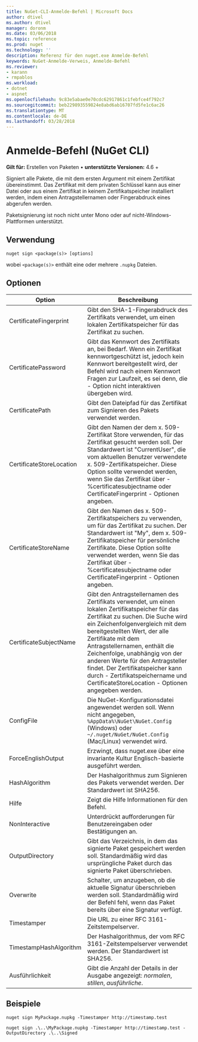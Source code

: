 ```yaml
---
title: NuGet-CLI-Anmelde-Befehl | Microsoft Docs
author: dtivel
ms.author: dtivel
manager: doronm
ms.date: 03/06/2018
ms.topic: reference
ms.prod: nuget
ms.technology: ''
description: Referenz für den nuget.exe Anmelde-Befehl
keywords: NuGet-Anmelde-Verweis, Anmelde-Befehl
ms.reviewer:
- karann
- rmpablos
ms.workload:
- dotnet
- aspnet
ms.openlocfilehash: 9c83e5abae0e70cdc62917861c1febfce4f792c7
ms.sourcegitcommit: beb229893559824e8abd6ab16707fd5fe1c6ac26
ms.translationtype: MT
ms.contentlocale: de-DE
ms.lasthandoff: 03/28/2018
---
```

# <a name="sign-command-nuget-cli"></a>Anmelde-Befehl (NuGet CLI)

**Gilt für:** Erstellen von Paketen &bullet; **unterstützte Versionen:** 4.6 +

Signiert alle Pakete, die mit dem ersten Argument mit einem Zertifikat übereinstimmt. Das Zertifikat mit dem privaten Schlüssel kann aus einer Datei oder aus einem Zertifikat in keinem Zertifikatspeicher installiert werden, indem einen Antragstellernamen oder Fingerabdruck eines abgerufen werden.

Paketsignierung ist noch nicht unter Mono oder auf nicht-Windows-Plattformen unterstützt.

## <a name="usage"></a>Verwendung

```cli
nuget sign <package(s)> [options]
```

wobei `<package(s)>` enthält eine oder mehrere `.nupkg` Dateien.

## <a name="options"></a>Optionen

| Option | Beschreibung |
| --- | --- |
| CertificateFingerprint | Gibt den SHA-1-Fingerabdruck des Zertifikats verwendet, um einen lokalen Zertifikatspeicher für das Zertifikat zu suchen. |
| CertificatePassword | Gibt das Kennwort des Zertifikats an, bei Bedarf. Wenn ein Zertifikat kennwortgeschützt ist, jedoch kein Kennwort bereitgestellt wird, der Befehl wird nach einem Kennwort Fragen zur Laufzeit, es sei denn, die - Option nicht interaktiven übergeben wird. |
| CertificatePath | Gibt den Dateipfad für das Zertifikat zum Signieren des Pakets verwendet werden. |
| CertificateStoreLocation | Gibt den Namen der dem x. 509-Zertifikat Store verwenden, für das Zertifikat gesucht werden soll. Der Standardwert ist "CurrentUser", die vom aktuellen Benutzer verwendete x. 509-Zertifikatspeicher. Diese Option sollte verwendet werden, wenn Sie das Zertifikat über - %certificatesubjectname oder CertificateFingerprint - Optionen angeben. |
| CertificateStoreName | Gibt den Namen des x. 509-Zertifikatspeichers zu verwenden, um für das Zertifikat zu suchen. Der Standardwert ist "My", dem x. 509-Zertifikatspeicher für persönliche Zertifikate. Diese Option sollte verwendet werden, wenn Sie das Zertifikat über - %certificatesubjectname oder CertificateFingerprint - Optionen angeben. |
| CertificateSubjectName | Gibt den Antragstellernamen des Zertifikats verwendet, um einen lokalen Zertifikatspeicher für das Zertifikat zu suchen.  Die Suche wird ein Zeichenfolgenvergleich mit dem bereitgestellten Wert, der alle Zertifikate mit dem Antragstellernamen, enthält die Zeichenfolge, unabhängig von der anderen Werte für den Antragsteller findet.  Der Zertifikatspeicher kann durch - Zertifikatspeichername und CertificateStoreLocation - Optionen angegeben werden. |
| ConfigFile | Die NuGet-Konfigurationsdatei angewendet werden soll. Wenn nicht angegeben, `%AppData%\NuGet\NuGet.Config` (Windows) oder `~/.nuget/NuGet/NuGet.Config` (Mac/Linux) verwendet wird.|
| ForceEnglishOutput | Erzwingt, dass nuget.exe über eine invariante Kultur Englisch-basierte ausgeführt werden. |
| HashAlgorithm | Der Hashalgorithmus zum Signieren des Pakets verwendet werden. Der Standardwert ist SHA256. |
| Hilfe | Zeigt die Hilfe Informationen für den Befehl. |
| NonInteractive | Unterdrückt aufforderungen für Benutzereingaben oder Bestätigungen an. |
| OutputDirectory | Gibt das Verzeichnis, in dem das signierte Paket gespeichert werden soll. Standardmäßig wird das ursprüngliche Paket durch das signierte Paket überschrieben. |
| Overwrite | Schalter, um anzugeben, ob die aktuelle Signatur überschrieben werden soll. Standardmäßig wird der Befehl fehl, wenn das Paket bereits über eine Signatur verfügt. |
| Timestamper | Die URL zu einer RFC 3161-Zeitstempelserver. |
| TimestampHashAlgorithm | Der Hashalgorithmus, der vom RFC 3161-Zeitstempelserver verwendet werden. Der Standardwert ist SHA256. |
| Ausführlichkeit | Gibt die Anzahl der Details in der Ausgabe angezeigt: *normalen*, *stillen*, *ausführliche*. |

## <a name="examples"></a>Beispiele

```cli
nuget sign MyPackage.nupkg -Timestamper http://timestamp.test

nuget sign .\..\MyPackage.nupkg -Timestamper http://timestamp.test -OutputDirectory .\..\Signed
```